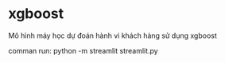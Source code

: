 # xgboost
Mô hình máy học dự đoán hành vi khách hàng sử dụng xgboost

comman run: python -m streamlit streamlit.py